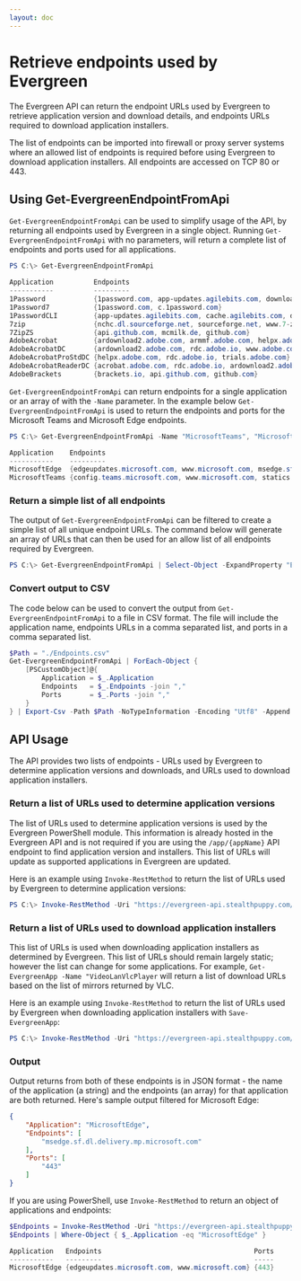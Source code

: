 ```yaml
---
layout: doc
---
```

# Retrieve endpoints used by Evergreen

The Evergreen API can return the endpoint URLs used by Evergreen to retrieve application version and download details, and endpoints URLs required to download application installers.

The list of endpoints can be imported into firewall or proxy server systems where an allowed list of endpoints is required before using Evergreen to download application installers. All endpoints are accessed on TCP 80 or 443.

## Using Get-EvergreenEndpointFromApi

`Get-EvergreenEndpointFromApi` can be used to simplify usage of the API, by returning all endpoints used by Evergreen in a single object. Running `Get-EvergreenEndpointFromApi` with no parameters, will return a complete list of endpoints and ports used for all applications.

```powershell
PS C:\> Get-EvergreenEndpointFromApi

Application          Endpoints                                                                              Ports
-----------          ---------                                                                              -----
1Password            {1password.com, app-updates.agilebits.com, downloads.1password.com, cdn.agilebits.com} {443}
1Password7           {1password.com, c.1password.com}                                                       {443}
1PasswordCLI         {app-updates.agilebits.com, cache.agilebits.com, developer.1password.com}              {443}
7zip                 {nchc.dl.sourceforge.net, sourceforge.net, www.7-zip.org, versaweb.dl.sourceforge.net} {443}
7ZipZS               {api.github.com, mcmilk.de, github.com}                                                {443}
AdobeAcrobat         {ardownload2.adobe.com, armmf.adobe.com, helpx.adobe.com}                              {443}
AdobeAcrobatDC       {ardownload2.adobe.com, rdc.adobe.io, www.adobe.com}                                   {443}
AdobeAcrobatProStdDC {helpx.adobe.com, rdc.adobe.io, trials.adobe.com}                                      {443}
AdobeAcrobatReaderDC {acrobat.adobe.com, rdc.adobe.io, ardownload2.adobe.com}                               {443}
AdobeBrackets        {brackets.io, api.github.com, github.com}                                              {80, 443}
```

`Get-EvergreenEndpointFromApi` can return endpoints for a single application or an array of with the `-Name` parameter. In the example below `Get-EvergreenEndpointFromApi` is used to return the endpoints and ports for the Microsoft Teams and Microsoft Edge endpoints.

```powershell
PS C:\> Get-EvergreenEndpointFromApi -Name "MicrosoftTeams", "MicrosoftEdge"

Application    Endpoints                                                                              Ports
-----------    ---------                                                                              -----
MicrosoftEdge  {edgeupdates.microsoft.com, www.microsoft.com, msedge.sf.dl.delivery.mp.microsoft.com} {443}
MicrosoftTeams {config.teams.microsoft.com, www.microsoft.com, statics.teams.cdn.office.net}          {443}
```

### Return a simple list of all endpoints

The output of `Get-EvergreenEndpointFromApi` can be filtered to create a simple list of all unique endpoint URLs. The command below will generate an array of URLs that can then be used for an allow list of all endpoints required by Evergreen.

```powershell
PS C:\> Get-EvergreenEndpointFromApi | Select-Object -ExpandProperty "Endpoints" -Unique
```

### Convert output to CSV

The code below can be used to convert the output from `Get-EvergreenEndpointFromApi` to a file in CSV format. The file will include the application name, endpoints URLs in a comma separated list, and ports in a comma separated list.

```powershell
$Path = "./Endpoints.csv"
Get-EvergreenEndpointFromApi | ForEach-Object {
    [PSCustomObject]@{
        Application = $_.Application
        Endpoints   = $_.Endpoints -join ","
        Ports       = $_.Ports -join ","
    }
} | Export-Csv -Path $Path -NoTypeInformation -Encoding "Utf8" -Append
```

## API Usage

The API provides two lists of endpoints - URLs used by Evergreen to determine application versions and downloads, and URLs used to download application installers.

### Return a list of URLs used to determine application versions

The list of URLs used to determine application versions is used by the Evergreen PowerShell module. This information is already hosted in the Evergreen API and is not required if you are using the `/app/{appName}` API endpoint to find application version and installers. This list of URLs will update as supported applications in Evergreen are updated.

Here is an example using `Invoke-RestMethod` to return the list of URLs used by Evergreen to determine application versions:

```powershell
PS C:\> Invoke-RestMethod -Uri "https://evergreen-api.stealthpuppy.com/endpoints/versions" -UserAgent "company/location"
```

### Return a list of URLs used to download application installers

This list of URLs is used when downloading application installers as determined by Evergreen. This list of URLs should remain largely static; however the list can change for some applications. For example, `Get-EvergreenApp -Name "VideoLanVlcPlayer` will return a list of download URLs based on the list of mirrors returned by VLC.

Here is an example using `Invoke-RestMethod` to return the list of URLs used by Evergreen when downloading application installers with `Save-EvergreenApp`:

```powershell
PS C:\> Invoke-RestMethod -Uri "https://evergreen-api.stealthpuppy.com/endpoints/downloads" -UserAgent "company/location"
```

### Output

Output returns from both of these endpoints is in JSON format - the name of the application (a string) and the endpoints (an array) for that application are both returned. Here's sample output filtered for Microsoft Edge:

```json
{
    "Application": "MicrosoftEdge",
    "Endpoints": [
        "msedge.sf.dl.delivery.mp.microsoft.com"
    ],
    "Ports": [
        "443"
    ]
}
```

If you are using PowerShell, use `Invoke-RestMethod` to return an object of applications and endpoints:

```powershell
$Endpoints = Invoke-RestMethod -Uri "https://evergreen-api.stealthpuppy.com/endpoints/versions" -UserAgent "company/location"
$Endpoints | Where-Object { $_.Application -eq "MicrosoftEdge" }

Application   Endpoints                                      Ports
-----------   ---------                                      -----
MicrosoftEdge {edgeupdates.microsoft.com, www.microsoft.com} {443}
```
